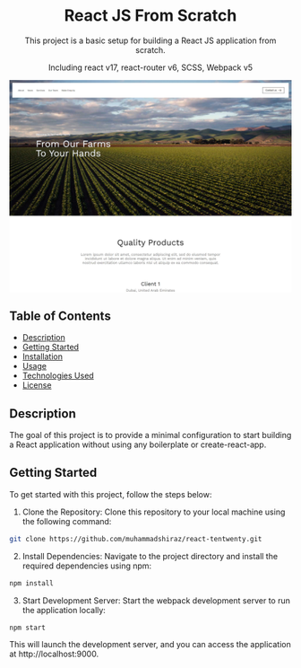 <h1 align='center'>React JS From Scratch</h1>

<p align="center">This project is a basic setup for building a React JS application from scratch.</p>
<p align="center">Including react v17, react-router v6, SCSS, Webpack v5</p>

<div align='center'><img src="screenshot.jpg" alt="Setup React Project Without create-react-app" align='center'/></div>

## Table of Contents

- [Description](#description)
- [Getting Started](#getting-started)
- [Installation](#installation)
- [Usage](#usage)
- [Technologies Used](#technologies-used)
- [License](#license)

## Description

The goal of this project is to provide a minimal configuration to start building a React application without using any boilerplate or create-react-app.

## Getting Started

To get started with this project, follow the steps below:

1. Clone the Repository: Clone this repository to your local machine using the following command:

```sh
git clone https://github.com/muhammadshiraz/react-tentwenty.git
```

2. Install Dependencies: Navigate to the project directory and install the required dependencies using npm:

```sh
npm install
```

3. Start Development Server: Start the webpack development server to run the application locally:

```sh
npm start
```

This will launch the development server, and you can access the application at http://localhost:9000.